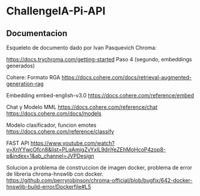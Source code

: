 # ChallengeIA-Pi-API

## Documentacion

Esqueleto de documento dado por Ivan Pasquevich
Chroma:

https://docs.trychroma.com/getting-started Paso 4 (segundo, embeddings generados)

Cohere:
Formato RGA
https://docs.cohere.com/docs/retrieval-augmented-generation-rag

Embedding embed-english-v3.0
https://docs.cohere.com/reference/embed

Chat y Modelo MML
https://docs.cohere.com/reference/chat
https://docs.cohere.com/docs/models

Modelo clasificador, funcion emotes
https://docs.cohere.com/reference/classify

FAST API
https://www.youtube.com/watch?v=XnYYwcOfcn8&list=PLqAmigZvYxIL9dnYeZEhMoHcoP4zop8-p&index=1&ab_channel=JVPDesign


Solucion a problema de construccion de imagen docker, problema de error de libreria chroma-hnswlib con docker.
https://github.com/perryrobinson/chroma-official/blob/bugfix/642-docker-hnswlib-build-error/Dockerfile#L5


